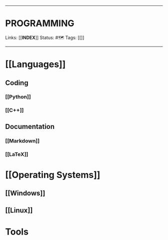 
___
# PROGRAMMING
Links: [[__INDEX__]]
Status: #🗺️ 
Tags: [[]]
<!--- Created on: 2023.08.17, 23:56 --->
___

# [[Languages]]
## Coding
### [[Python]]
### [[C++]]

## Documentation
### [[Markdown]]
### [[LaTeX]]


# [[Operating Systems]]
## [[Windows]]
## [[Linux]]

# Tools
